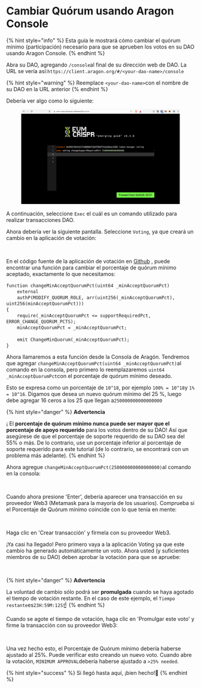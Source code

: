 # Cambiar Quórum usando Aragon Console

{% hint style="info" %}
Esta guía le mostrará cómo cambiar el quórum mínimo (participación) necesario para que se aprueben los votos en su DAO usando Aragon Console.
{% endhint %}

Abra su DAO, agregando `/console`al final de su dirección web de DAO. La URL se vería así:`https://client.aragon.org/#/<your-dao-name>/console`

{% hint style="warning" %}
Reemplace `<your-dao-name>`con el nombre de su DAO en la URL anterior
{% endhint %}

Debería ver algo como lo siguiente:

<figure><img src="../../../../.gitbook/assets/image.png" alt=""><figcaption></figcaption></figure>

A continuación, seleccione `Exec` el cuál es un comando utilizado para realizar transacciones DAO.

Ahora debería ver la siguiente pantalla. Seleccione `Voting`, ya que creará un cambio en la aplicación de votación:

<figure><img src="../../../../.gitbook/assets/immagine2.png" alt=""><figcaption></figcaption></figure>

En el código fuente de la aplicación de votación en [Github](https://github.com/aragon/aragon-apps/blob/631048d54b9cc71058abb8bd7c17f6738755d950/apps/voting/contracts/Voting.sol) , puede encontrar una función para cambiar el porcentaje de quórum mínimo aceptado, exactamente lo que necesitamos:

```solidity
function changeMinAcceptQuorumPct(uint64 _minAcceptQuorumPct)
    external
    authP(MODIFY_QUORUM_ROLE, arr(uint256(_minAcceptQuorumPct), uint256(minAcceptQuorumPct)))
{
    require(_minAcceptQuorumPct <= supportRequiredPct, ERROR_CHANGE_QUORUM_PCTS);
    minAcceptQuorumPct = _minAcceptQuorumPct;

    emit ChangeMinQuorum(_minAcceptQuorumPct);
}
```

Ahora llamaremos a esta función desde la Consola de Aragón. Tendremos que agregar `changeMinAcceptQuorumPct(uint64 _minAcceptQuorumPct)`al comando en la consola, pero primero lo reemplazaremos `uint64 _minAcceptQuorumPct`con el porcentaje de quórum mínimo deseado.

Esto se expresa como un porcentaje de `10^18`, por ejemplo `100% = 10^18`y `1% = 10^16`. Digamos que desea un nuevo quórum mínimo del 25 %, luego debe agregar 16 ceros a los 25 que llegan a`250000000000000000`

{% hint style="danger" %}
**Advertencia**

¡ El **porcentaje de quórum mínimo nunca puede ser mayor que el porcentaje de apoyo requerido** para los votos dentro de su DAO! Así que asegúrese de que el porcentaje de soporte requerido de su DAO sea del 55% o más. De lo contrario, use un porcentaje inferior al porcentaje de soporte requerido para este tutorial (de lo contrario, se encontrará con un problema más adelante).
{% endhint %}

Ahora agregue `changeMinAcceptQuorumPct(250000000000000000)`al comando en la consola:

<figure><img src="../../../../.gitbook/assets/immagine 3 (1).png" alt=""><figcaption></figcaption></figure>

Cuando ahora presione 'Enter', debería aparecer una transacción en su proveedor Web3 (Metamask para la mayoría de los usuarios). Comprueba si el Porcentaje de Quórum mínimo coincide con lo que tenía en mente:

<figure><img src="../../../../.gitbook/assets/immagine4.png" alt=""><figcaption></figcaption></figure>

Haga clic en 'Crear transacción' y fírmela con su proveedor Web3.

¡Ya casi ha llegado! Pero primero vaya a la aplicación Voting ya que este cambio ha generado automáticamente un voto. Ahora usted (y suficientes miembros de su DAO) deben aprobar la votación para que se apruebe:

<figure><img src="../../../../.gitbook/assets/immagine5.png" alt=""><figcaption></figcaption></figure>

{% hint style="danger" %}
**Advertencia**

La voluntad de cambio sólo podrá ser **promulgada** cuando se haya agotado el tiempo de votación restante. En el caso de este ejemplo, el `Tiempo restante`es`23H:59M:12S`☝
{% endhint %}

​Cuando se agote el tiempo de votación, haga clic en 'Promulgar este voto' y firme la transacción con su proveedor Web3:

<figure><img src="../../../../.gitbook/assets/immagine6.png" alt=""><figcaption></figcaption></figure>

Una vez hecho esto, el Porcentaje de Quórum mínimo debería haberse ajustado al 25%. Puede verificar esto creando un nuevo voto. Cuando abre la votación, `MINIMUM APPROVAL`debería haberse ajustado a `>25% needed`.

{% hint style="success" %}
Si llegó hasta aquí, ¡bien hecho!👏​
{% endhint %}

